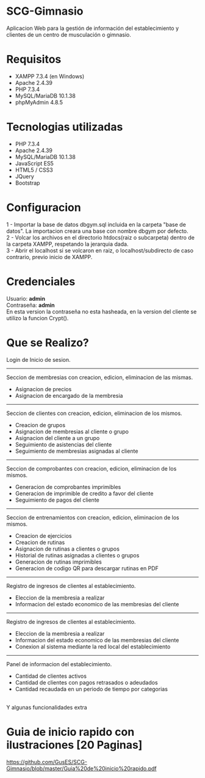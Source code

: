 # SCG-Gimnasio
<p>    Aplicacion Web para la gestión de información del establecimiento y clientes de un centro de musculación o gimnasio.<br/>    </p>

# Requisitos
<ul>
   <li>XAMPP 7.3.4 (en Windows)</li>
   <li>Apache 2.4.39</li>
   <li>PHP 7.3.4</li>
   <li>MySQL/MariaDB 10.1.38</li>
   <li>phpMyAdmin 4.8.5</li>
 </ul>

# Tecnologias utilizadas
<ul>
   <li>PHP 7.3.4</li>
   <li>Apache 2.4.39</li>
   <li>MySQL/MariaDB 10.1.38</li>   
   <li>JavaScript ES5</li>
   <li>HTML5 / CSS3</li>
   <li>JQuery</li>
   <li>Bootstrap</li>
 </ul>
 
# Configuracion
1 - Importar la base de datos dbgym.sql incluida en la carpeta "base de datos". La importacion creara una base con nombre dbgym por defecto.<br/>
2 - Volcar los archivos en el directorio htdocs(raiz o subcarpeta) dentro de la carpeta XAMPP, respetando la jerarquia dada.<br/>
3 - Abrir el localhost si se volcaron en raiz, o localhost/subdirecto de caso contrario, previo inicio de XAMPP.<br/>

# Credenciales
Usuario:    <b>admin</b> <br />
Contraseña: <b>admin</b> <br/>
En esta version la contraseña no esta hasheada, en la version del cliente se utilizo la funcion Crypt().

# Que se Realizo?
Login de Inicio de sesion.  <br />
<hr>

Seccion de membresias con creacion, edicion, eliminacion de las mismas. 
<ul>
   <li>Asignacion de precios</li>
   <li>Asignacion de encargado de la membresia</li>   
</ul>
<hr>

Seccion de clientes con creacion, edicion, eliminacion de los mismos. <br />
<ul>
   <li>Creacion de grupos</li>
   <li>Asignacion de membresias al cliente o grupo</li>
   <li>Asignacion del cliente a un grupo</li>
   <li>Seguimiento de asistencias del cliente</li>
   <li>Seguimiento de membresias asignadas al cliente</li>
</ul>
<hr>

Seccion de comprobantes con creacion, edicion, eliminacion de los mismos. <br />
<ul>
   <li>Generacion de comprobantes imprimibles</li>
   <li>Generacion de imprimible de credito a favor del cliente</li>
   <li>Seguimiento de pagos del cliente</li>   
</ul>
<hr>

Seccion de entrenamientos con creacion, edicion, eliminacion de los mismos. <br />
<ul>
   <li>Creacion de ejercicios</li>
   <li>Creacion de rutinas</li>
   <li>Asignacion de rutinas a clientes o grupos</li>   
   <li>Historial de rutinas asignadas a clientes o grupos</li>   
   <li>Generacion de rutinas imprimibles</li>   
   <li>Generacion de codigo QR para descargar rutinas en PDF</li>   
</ul>
<hr>

Registro de ingresos de clientes al establecimiento. <br />
<ul>
   <li>Eleccion de la membresia a realizar</li>
   <li>Informacion del estado economico de las membresias del cliente</li>       
</ul>
<hr>

Registro de ingresos de clientes al establecimiento. <br />
<ul>
   <li>Eleccion de la membresia a realizar</li>
   <li>Informacion del estado economico de las membresias del cliente</li>   
   <li>Conexion al sistema mediante la red local del establecimiento</li>
</ul>
<hr>

Panel de informacion del establecimiento. <br />
<ul>
   <li>Cantidad de clientes activos</li>
    <li>Cantidad de clientes con pagos retrasados o adeudados</li>
    <li>Cantidad recaudada en un periodo de tiempo por categorias</li>
</ul>
<br/>
Y algunas funcionalidades extra
<br/ >

# Guia de inicio rapido con ilustraciones [20 Paginas]
https://github.com/GusES/SCG-Gimnasio/blob/master/Guia%20de%20inicio%20rapido.pdf

